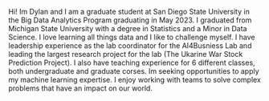 Hi! Im Dylan and I am a graduate student at San Diego State University in the Big Data Analytics Program graduating in May 2023. I graduated from Michigan State University with a degree in Statistics and a Minor in Data Science. I love learning all things data and I like to challenge myself.  I have leadership experience as the lab coordinator for the AI4Busniess Lab and leading the largest research project for the lab (The Ukarine War Stock Prediction Project). I also have teaching experience for 6 different classes, both undergraduate and graduate corses. Im seeking opportunities to apply my machine learning expertise.  I enjoy working with teams to solve complex problems that have an impact on our world.

